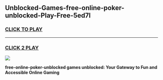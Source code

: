 
## Unblocked-Games-free-online-poker-unblocked-Play-Free-5ed7l
<h3>
<a href="https://premium76.site?title=free-online-poker-unblocked&ref=23A">CLICK TO PLAY</a></h3>
<hr>

<h3>
<a href="https://premium76.site?title=free-online-poker-unblocked&ref=23A">CLICK 2 PLAY</a>
  
</h3>

<a href="https://premium76.site?title=free-online-poker-unblocked&ref=23A"><img src="https://clearcache.store/games.png"></a>


**free-online-poker-unblocked games unblocked: Your Gateway to Fun and Accessible Online Gaming**

